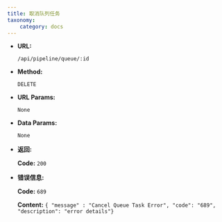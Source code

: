 ```yaml
---
title: 取消队列任务
taxonomy:
    category: docs
---
```


* **URL:**

    `/api/pipeline/queue/:id`

* **Method:**

    `DELETE`

* **URL Params:**

	`None`

* **Data Params:**

    `None`

* **返回:**

	**Code:** `200`

* **错误信息:**

	**Code:** `689`
  	
  	**Content:** `{ "message" : "Cancel Queue Task Error", "code": "689", "description": "error details"}`